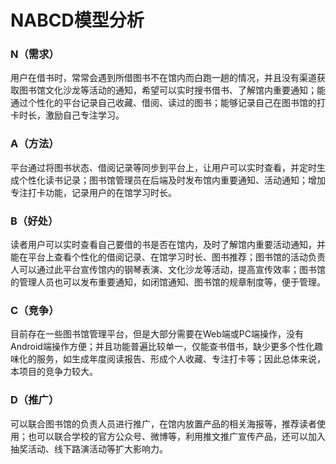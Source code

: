 # NABCD模型分析

### N（需求）

用户在借书时，常常会遇到所借图书不在馆内而白跑一趟的情况，并且没有渠道获取图书馆文化沙龙等活动的通知，希望可以实时搜书借书、了解馆内重要通知；能通过个性化的平台记录自己收藏、借阅、读过的图书；能够记录自己在图书馆的打卡时长，激励自己专注学习。

### A（方法）

平台通过将图书状态、借阅记录等同步到平台上，让用户可以实时查看，并定时生成个性化读书记录；图书馆管理员在后端及时发布馆内重要通知、活动通知；增加专注打卡功能，记录用户的在馆学习时长。

### B（好处）

读者用户可以实时查看自己要借的书是否在馆内，及时了解馆内重要活动通知，并能在平台上查看个性化的借阅记录、在馆学习时长、图书推荐；图书馆的活动负责人可以通过此平台宣传馆内的钢琴表演、文化沙龙等活动，提高宣传效率；图书馆的管理人员也可以发布重要通知，如闭馆通知、图书馆的规章制度等，便于管理。

### C（竞争）

目前存在一些图书馆管理平台，但是大部分需要在Web端或PC端操作，没有Android端操作方便；并且功能普遍比较单一，仅能查书借书，缺少更多个性化趣味化的服务，如生成年度阅读报告、形成个人收藏、专注打卡等；因此总体来说，本项目的竞争力较大。

### D（推广）

可以联合图书馆的负责人员进行推广，在馆内放置产品的相关海报等，推荐读者使用；也可以联合学校的官方公众号、微博等，利用推文推广宣传产品，还可以加入抽奖活动、线下路演活动等扩大影响力。